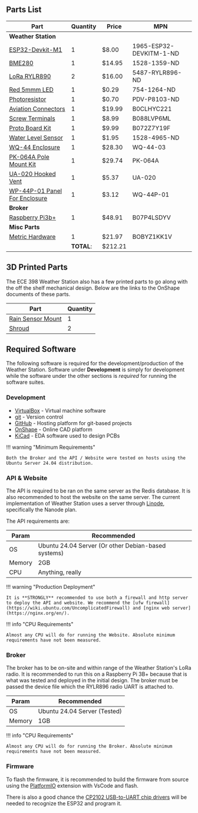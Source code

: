 ## Parts List

| Part | Quantity | Price | MPN |
| --- | --- | --- | --- |
| **Weather Station** | | | |
| [ESP32-Devkit-M1](https://www.digikey.com/en/products/detail/espressif-systems/ESP32-DEVKITM-1/13532113) | 1 | $8.00 | 1965-ESP32-DEVKITM-1-ND |
| [BME280](https://www.digikey.com/en/products/detail/adafruit-industries-llc/2652/5604372) | 1 | $14.95 | 1528-1359-ND |
| [LoRa RYLR890](https://www.digikey.com/en/products/detail/reyax/RYLR896/22145027) | 2 | $16.00 | 5487-RYLR896-ND |
| [Red 5mmm LED](https://www.digikey.com/en/products/detail/kingbright/WP7113ID/1747663) | 1 | $0.29 | 754-1264-ND |
| [Photoresistor](https://www.digikey.com/en/products/detail/advanced-photonix/PDV-P8103/480610) | 1 | $0.70 | PDV-P8103-ND |
| [Aviation Connectors](https://www.amazon.com/Lsgoodcare-Thread-Aviation-Connector-Assortment/dp/B0CLHYC221/) | 1 | $19.99 | B0CLHYC221 |
| [Screw Terminals](https://www.amazon.com/Tnisesm-0-2inch-Terminal-Connector-Spliced/dp/B088LVP6ML/) | 1 | $8.99 | B088LVP6ML |
| [Proto Board Kit](https://www.amazon.com/ELEGOO-Prototype-Soldering-Compatible-Arduino/dp/B072Z7Y19F/) | 1 | $9.99 | B072Z7Y19F |
| [Water Level Sensor](https://www.digikey.com/en/products/detail/adafruit-industries-llc/4965/14302510) | 1 | $1.95 | 1528-4965-ND |
| [WQ-44 Enclosure](https://www.polycase.com/wq-44#WQ-44-03) | 1 | $28.30| WQ-44-03 |
| [PK-064A Pole Mount Kit](https://www.polycase.com/pk-064a) | 1 | $29.74| PK-064A |
| [UA-020 Hooked Vent](https://www.polycase.com/hooked-air-vent) | 1 | $5.37| UA-020 |
| [WP-44P-01 Panel For Enclosure](https://www.polycase.com/wq-44p#WQ-44P-01) | 1 | $3.12 | WQ-44P-01 |
| **Broker** | | | |
| [Raspberry Pi3b+](https://www.amazon.com/ELEMENT-Element14-Raspberry-Pi-Motherboard/dp/B07P4LSDYV/) | 1 | $48.91 | B07P4LSDYV |
| **Misc Parts** | | | |
| [Metric Hardware](https://www.amazon.com/Assortment-M2-M3-M4-M5/dp/B0BYZ1KK1V/) | 1 | $21.97 | BOBYZ1KK1V |
| | **TOTAL**: | $212.21 | |

## 3D Printed Parts

The ECE 398 Weather Station also has a few printed parts to go along with the off the shelf mechanical design. Below are the links to the OnShape documents of these parts.

| Part | Quantity |
| --- | -- |
| [Rain Sensor Mount](https://cad.onshape.com/documents/8db079748d105956ded01c1c/w/7652b640011f3c2622e7696a/e/40aadab448f56b4d99f2158a) | 1 |
| [Shroud](https://cad.onshape.com/documents/38c15368c41f2224b0adceca/w/e0d05cb6b75a73d47582f798/e/fc5c8805be871225fbb33687) | 2 |

## Required Software

The following software is required for the development/production of the Weather Station. Software under **Development** is simply for development while the software under the other sections is *required* for running the software suites.

### Development

* [VirtualBox](https://www.virtualbox.org/) - Virtual machine software
* [git](https://git-scm.com/) - Version control
* [GitHub](https://github.com/) - Hosting platform for git-based projects
* [OnShape](https://www.onshape.com/en/) - Online CAD platform
* [KiCad](https://www.kicad.org/) - EDA software used to design PCBs

!!! warning "Minimum Requirements"

    Both the Broker and the API / Website were tested on hosts using the Ubuntu Server 24.04 distribution.

### API & Website

The API is required to be ran on the same server as the Redis database. It is also recommended to host the website on the same server. The current implementation of Weather Station uses a server through [Linode](https://www.linode.com/), specifically the Nanode plan.

The API requirements are:

| Param | Recommended |
| --- | --- |
| OS | Ubuntu 24.04 Server (Or other Debian-based systems) |
| Memory | 2GB |
| CPU | Anything, really |

!!! warning "Production Deployment"

    It is **STRONGLY** recommended to use both a firewall and http server to deploy the API and website. We recommend the [ufw firewall](https://wiki.ubuntu.com/UncomplicatedFirewall) and [nginx web server](https://nginx.org/en/).

!!! info "CPU Requirements"

    Almost any CPU will do for running the Website. Absolute minimum requirements have not been measured.

### Broker

The broker has to be on-site and within range of the Weather Station's LoRa radio. It is recommended to run this on a Raspberry Pi 3B+ because that is what was tested and deployed in the initial design. The broker must be passed the device file which the RYLR896 radio UART is attached to.

| Param | Recommended |
| --- | --- |
| OS | Ubuntu 24.04 Server (Tested) |
| Memory | 1GB |

!!! info "CPU Requirements"

    Almost any CPU will do for running the Broker. Absolute minimum requirements have not been measured.

### Firmware

To flash the firmware, it is recommended to build the firmware from source using the [PlatformIO](https://platformio.org/) extension with VsCode and flash.

There is also a good chance the [CP2102 USB-to-UART chip drivers](https://www.silabs.com/developer-tools/usb-to-uart-bridge-vcp-drivers?tab=downloads) will be needed to recognize the ESP32 and program it.